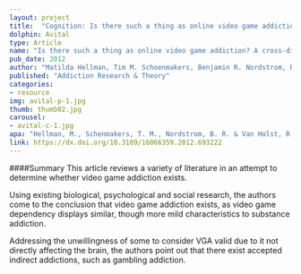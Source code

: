 ```yaml
---
layout: project
title:  "Cognition: Is there such a thing as online video game addiction?"
dolphin: Avital
type: Article
name: "Is there such a thing as online video game addiction? A cross-disciplinary review"
pub_date: 2012
author: "Matilda Hellman, Tim M. Schoenmakers, Benjamin R. Nordstrom, Ruth J. van Holst"
published: "Addiction Research & Theory"
categories:
- resource
img: avital-p-1.jpg
thumb: thumb02.jpg
carousel:
- avital-c-1.jpg
apa: "Hellman, M., Schenmakers, T. M., Nordstrom, B. R. & Van Holst, R. J. (2013). Is there such a thing as online video game addiction? A cross-disciplinary review. Addiction Research & Theory. 21(2), 102-112."
link: https://dx.doi.org/10.3109/16066359.2012.693222
---
```

####Summary
This article reviews a variety of literature in an attempt to determine whether video game addiction exists.

Using existing biological, psychological and social research, the authors come to the conclusion that video game addiction exists, as video game dependency displays similar, though more mild characteristics to substance addiction.

Addressing the unwillingness of some to consider VGA valid due to it not directly affecting the brain, the authors point out that there exist accepted indirect addictions, such as gambling addiction.